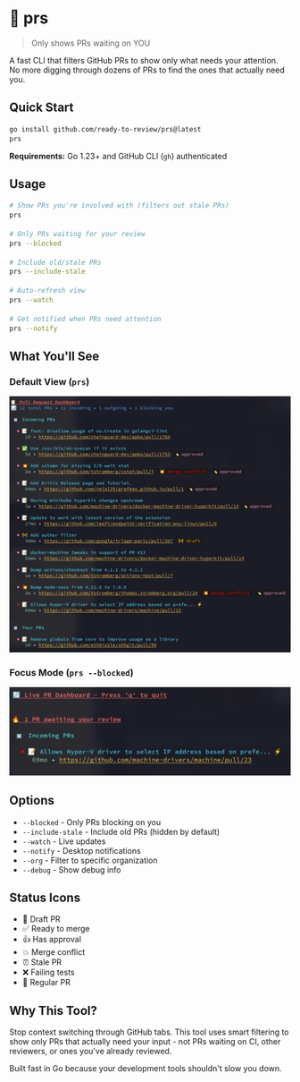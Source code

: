 # 🚀 prs

> Only shows PRs waiting on YOU

A fast CLI that filters GitHub PRs to show only what needs your attention. No more digging through dozens of PRs to find the ones that actually need you.

## Quick Start

```bash
go install github.com/ready-to-review/prs@latest
prs
```

**Requirements:** Go 1.23+ and GitHub CLI (`gh`) authenticated

## Usage

```bash
# Show PRs you're involved with (filters out stale PRs)
prs

# Only PRs waiting for your review
prs --blocked

# Include old/stale PRs
prs --include-stale

# Auto-refresh view
prs --watch

# Get notified when PRs need attention
prs --notify
```

## What You'll See

### Default View (`prs`)
![Default View](media/default.png)

### Focus Mode (`prs --blocked`)
![Watch Blocked View](media/watch_blocked.png)

## Options

- `--blocked` - Only PRs blocking on you
- `--include-stale` - Include old PRs (hidden by default)
- `--watch` - Live updates
- `--notify` - Desktop notifications
- `--org` - Filter to specific organization
- `--debug` - Show debug info

## Status Icons

- 🚧 Draft PR
- ✅ Ready to merge
- 👍 Has approval
- 💥 Merge conflict
- ⏰ Stale PR
- ❌ Failing tests
- 📝 Regular PR

## Why This Tool?

Stop context switching through GitHub tabs. This tool uses smart filtering to show only PRs that actually need your input - not PRs waiting on CI, other reviewers, or ones you've already reviewed.

Built fast in Go because your development tools shouldn't slow you down.